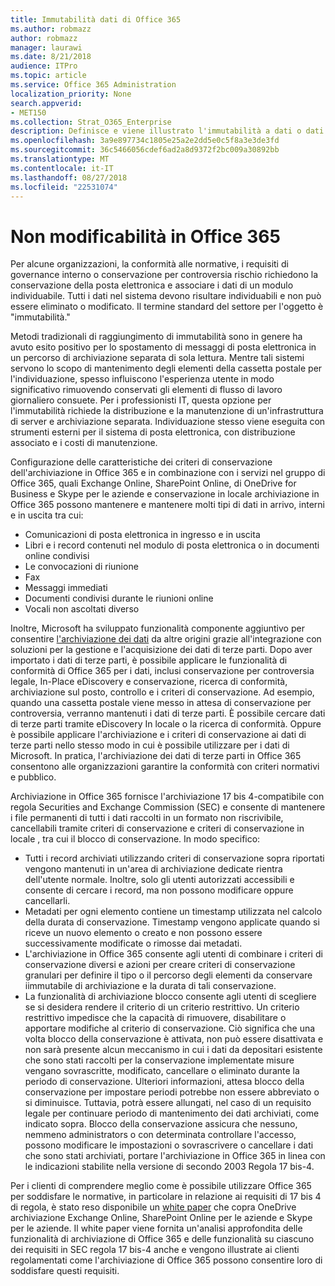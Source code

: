 ```yaml
---
title: Immutabilità dati di Office 365
ms.author: robmazz
author: robmazz
manager: laurawi
ms.date: 8/21/2018
audience: ITPro
ms.topic: article
ms.service: Office 365 Administration
localization_priority: None
search.appverid:
- MET150
ms.collection: Strat_O365_Enterprise
description: Definisce e viene illustrato l'immutabilità a dati o dati che devono essere individuabili e non può essere eliminato o modificato.
ms.openlocfilehash: 3a9e897734c1805e25a2e2dd5e0c5f8a3e3de3fd
ms.sourcegitcommit: 36c5466056cdef6ad2a8d9372f2bc009a30892bb
ms.translationtype: MT
ms.contentlocale: it-IT
ms.lasthandoff: 08/27/2018
ms.locfileid: "22531074"
---
```

# <a name="immutability-in-office-365"></a>Non modificabilità in Office 365
Per alcune organizzazioni, la conformità alle normative, i requisiti di governance interno o conservazione per controversia rischio richiedono la conservazione della posta elettronica e associare i dati di un modulo individuabile. Tutti i dati nel sistema devono risultare individuabili e non può essere eliminato o modificato. Il termine standard del settore per l'oggetto è "immutabilità." 

Metodi tradizionali di raggiungimento di immutabilità sono in genere ha avuto esito positivo per lo spostamento di messaggi di posta elettronica in un percorso di archiviazione separata di sola lettura. Mentre tali sistemi servono lo scopo di mantenimento degli elementi della cassetta postale per l'individuazione, spesso influiscono l'esperienza utente in modo significativo rimuovendo conservati gli elementi di flusso di lavoro giornaliero consuete. Per i professionisti IT, questa opzione per l'immutabilità richiede la distribuzione e la manutenzione di un'infrastruttura di server e archiviazione separata. Individuazione stesso viene eseguita con strumenti esterni per il sistema di posta elettronica, con distribuzione associato e i costi di manutenzione.

Configurazione delle caratteristiche dei criteri di conservazione dell'archiviazione in Office 365 e in combinazione con i servizi nel gruppo di Office 365, quali Exchange Online, SharePoint Online, di OneDrive for Business e Skype per le aziende e conservazione in locale archiviazione in Office 365 possono mantenere e mantenere molti tipi di dati in arrivo, interni e in uscita tra cui:
- Comunicazioni di posta elettronica in ingresso e in uscita
- Libri e i record contenuti nel modulo di posta elettronica o in documenti online condivisi
- Le convocazioni di riunione
- Fax
- Messaggi immediati
- Documenti condivisi durante le riunioni online
- Vocali non ascoltati diverso

Inoltre, Microsoft ha sviluppato funzionalità componente aggiuntivo per consentire [l'archiviazione dei dati](https://support.office.com/article/Archiving-third-party-data-in-Office-365-0ce338d5-3666-4a18-86ab-c6910ff408cc) da altre origini grazie all'integrazione con soluzioni per la gestione e l'acquisizione dei dati di terze parti. Dopo aver importato i dati di terze parti, è possibile applicare le funzionalità di conformità di Office 365 per i dati, inclusi conservazione per controversia legale, In-Place eDiscovery e conservazione, ricerca di conformità, archiviazione sul posto, controllo e i criteri di conservazione. Ad esempio, quando una cassetta postale viene messo in attesa di conservazione per controversia, verranno mantenuti i dati di terze parti. È possibile cercare dati di terze parti tramite eDiscovery In locale o la ricerca di conformità. Oppure è possibile applicare l'archiviazione e i criteri di conservazione ai dati di terze parti nello stesso modo in cui è possibile utilizzare per i dati di Microsoft. In pratica, l'archiviazione dei dati di terze parti in Office 365 consentono alle organizzazioni garantire la conformità con criteri normativi e pubblico.

Archiviazione in Office 365 fornisce l'archiviazione 17 bis 4-compatibile con regola Securities and Exchange Commission (SEC) e consente di mantenere i file permanenti di tutti i dati raccolti in un formato non riscrivibile, cancellabili tramite criteri di conservazione e criteri di conservazione in locale , tra cui il blocco di conservazione. In modo specifico:
- Tutti i record archiviati utilizzando criteri di conservazione sopra riportati vengono mantenuti in un'area di archiviazione dedicate rientra dell'utente normale. Inoltre, solo gli utenti autorizzati accessibili e consente di cercare i record, ma non possono modificare oppure cancellarli.
- Metadati per ogni elemento contiene un timestamp utilizzata nel calcolo della durata di conservazione. Timestamp vengono applicate quando si riceve un nuovo elemento o creato e non possono essere successivamente modificate o rimosse dai metadati.
- L'archiviazione in Office 365 consente agli utenti di combinare i criteri di conservazione diversi e azioni per creare criteri di conservazione granulari per definire il tipo o il percorso degli elementi da conservare iimmutabile di archiviazione e la durata di tali conservazione.
- La funzionalità di archiviazione blocco consente agli utenti di scegliere se si desidera rendere il criterio di un criterio restrittivo. Un criterio restrittivo impedisce che la capacità di rimuovere, disabilitare o apportare modifiche al criterio di conservazione. Ciò significa che una volta blocco della conservazione è attivata, non può essere disattivata e non sarà presente alcun meccanismo in cui i dati da depositari esistente che sono stati raccolti per la conservazione implementate misure vengano sovrascritte, modificato, cancellare o eliminato durante la periodo di conservazione. Ulteriori informazioni, attesa blocco della conservazione per impostare periodi potrebbe non essere abbreviato o si diminuisce. Tuttavia, potrà essere allungati, nel caso di un requisito legale per continuare periodo di mantenimento dei dati archiviati, come indicato sopra. Blocco della conservazione assicura che nessuno, nemmeno administrators o con determinata controllare l'accesso, possono modificare le impostazioni o sovrascrivere o cancellare i dati che sono stati archiviati, portare l'archiviazione in Office 365 in linea con le indicazioni stabilite nella versione di secondo 2003 Regola 17 bis-4.

Per i clienti di comprendere meglio come è possibile utilizzare Office 365 per soddisfare le normative, in particolare in relazione ai requisiti di 17 bis 4 di regola, è stato reso disponibile un [white paper](https://go.microsoft.com/fwlink/?linkid=830440) che copra OneDrive archiviazione Exchange Online, SharePoint Online per le aziende e Skype per le aziende. Il white paper viene fornita un'analisi approfondita delle funzionalità di archiviazione di Office 365 e delle funzionalità su ciascuno dei requisiti in SEC regola 17 bis-4 anche e vengono illustrate ai clienti regolamentati come l'archiviazione di Office 365 possono consentire loro di soddisfare questi requisiti.